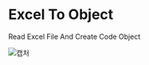 Excel To Object
=======
Read Excel File And Create Code Object

![캡처](https://user-images.githubusercontent.com/32008212/120330975-49407000-c328-11eb-93ef-f915a43e2d56.PNG)
